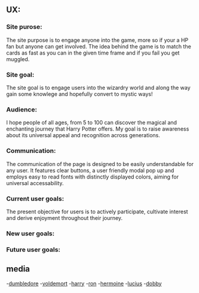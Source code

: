 ## UX:

### Site purose:
The site purpose is to engage anyone into the game, more so if your a HP fan but anyone can get involved. The idea behind the game is to match the cards as fast as you can in the given time frame and if you fail you get muggled.

### Site goal:
The site goal is to engage users into the wizardry world and along the way gain some knowlege and hopefully convert to mystic ways!

### Audience:
I hope people of all ages, from 5 to 100 can discover the magical and enchanting journey that Harry Potter offers. My goal is to raise awareness about its universal appeal and recognition across generations.

### Communication:
The communication of the page is designed to be easily understandable for any user. It features clear buttons, a user friendly modal pop up and employs easy to read fonts with distinctly displayed colors, aiming for universal accessability.

### Current user goals:
The present objective for users is to actively participate, cultivate interest and derive enjoyment throughout their journey.

### New user goals:

### Future user goals:









## media

-[dumbledore](https://movie-heroes-and-villains.fandom.com/wiki/Albus_Dumbledore)
-[voldemort](https://movie-heroes-and-villains.fandom.com/wiki/Lord_Voldemort?file=Voldemort.jpg)
-[harry](https://neoencyclopedia.fandom.com/wiki/Harry_Potter_(character)?file=HarryPotter5poster.jpg)
-[ron](https://neoencyclopedia.fandom.com/wiki/Ron_Weasley?file=Ron_Weasley_poster.jpg)
-[hermoine](https://neoencyclopedia.fandom.com/wiki/Hermione_Granger?file=Hermione_Granger_poster.jpg)
-[lucius](https://villains.fandom.com/wiki/Lucius_Malfoy?file=Lucius+Malfoy.jpg)
-[dobby](https://harrypotter.fandom.com/wiki/Dobby?file=Dobby.jpg)

